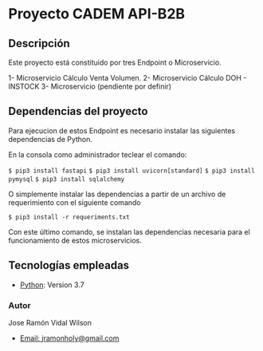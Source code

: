 # Proyecto CADEM API-B2B


## Descripción

Este proyecto está constituido por tres Endpoint o Microservicio.

1- Microservicio Cálculo Venta Volumen.
2- Microservicio Cálculo DOH - INSTOCK 
3- Microservicio (pendiente por definir)


## Dependencias del proyecto
Para ejecucion de estos Endpoint es necesario instalar las siguientes dependencias de Python.

En la consola como administrador teclear el comando: 

`$ pip3 install fastapi`
`$ pip3 install uvicorn[standard]`
`$ pip3 install pymysql`
`$ pip3 install sqlalchemy`


O simplemente instalar las dependencias a partir de un archivo de requerimiento con el siguiente comando

`$ pip3 install -r requeriments.txt`

Con este último comando, se instalan las dependencias necesaria para el funcionamiento de estos microservicios.


## Tecnologías empleadas

* [Python](https://www.python.org): Version 3.7

### Autor
Jose Ramón Vidal Wilson
- [Email: jramonholy@gmail.com](mailto:jramonholy@gmail.com?subject=Hi% "Hi!")
